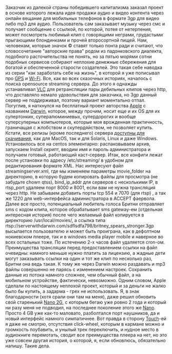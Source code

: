 Заказчик из далекой страны победившего капитализма заказал проект в основе которого лежала идея продажи аудио и видео контента через онлайн вещание для мобильных телефонов в формате 3gp для видео либо mp3 для аудио. Пользователь сам заказывает музыку через смс и получает сообщение с ссылкой, по которой, потея от нетерпения, может посмотреть любимый клип с говорящими неграми, грудастыми прыгающими блондинками и прочей второсортной пищей. Нам, человекам, которые значок © ставят только понта ради и считают, что словосочетание "авторские права" родом из падонковского диалекта, подобного расточительства не понять, но за пятью морями сотни подобных сервисов собирают неплохие денежные сбережения для богатой и обеспеченной старости создателей. Это такая себе наводка из серии "как заработать себе на жизнь", в которой я уже пописывал про <a href="/blog/133.html">GPS</a> и <a href="/blog/137.html">Wi-Fi</a>. Все, как во всех сказочных историях, началось с поиска opensource streaming сервера. До этого я однажды устанавливал <a href="http://www.videolan.org/vlc/">VLC</a> для ретрансляции пары дебильных клипов через http, что доставляло немало удовольствия для заказчика, но 3gp данный сервер не поддерживал, поэтому вариант моментально отпал. Погуглив, я наткнулся на бесплатный проект авторства <a href="http://apple.com">Apple</a> с названием <a href="http://dss.macosforge.org/">Darwin</a>, которое, между прочим, носит еще и их OS для их супертонких, супералюминиевых, супердорогих и вообще суперсуперных компьютеров, которые моя врожденная практичность, граничащая с жлобством и скупердяйством, не позволяет купить. Кстати, все релизы (кроме последнего) сервера <a href="http://dss.macosforge.org/post/41/">доступны для скачивания</a>, как для MacOS, так и для Solaris, Linux и даже Windows. Установилось все на centos элементарно: распаковываем архив, запускаем Install скрипт, вводим имя и пароль администратора и получаем готовый, работающий каст-сервер. Итак, все конфиги лежат после установки по адресу /etc/streaming/&nbsp;в удобном для редактирования формате XML. Нас интересуют файл streamingserver.xml, где мы изменяем параметры movie_folder на директорию, в которую будем копировать файлы для просмотра (не забудьте chown qtss), bind_ip_addr для серверов с несколькими IP, в rtsp_port удаляем порт 8000 и 8001, если вам не нужна трансляция через http. Не забываем добавить порты tcp 554 и 7070 (для rtsp) , а так же 1220 для web-интерфейса администратора в ACCEPT фаервола. Далее все просто, потенциальный любитель голоса Бритни отправляет sms с кодом клипа, которое обрабатывает sms gateway-ем (отдельная интересная история) после чего желаемый файл копируется в директорию /usr/local/movies/, а ссылка типа rtsp://serverwithdarwin.com/sdflsdfa798/britney_spears_stronger.3gp высылается пользователю и может быть проиграна, как в дефолтном нокиевском плеере, так и в windows media player mobile и наверное во всех остальных тоже. По истечению 2-х часов файл удаляется cron-ом. Преимущества трансляции перед предоставлением ссылки на файл очевидны: намного меньше нужно платить за лицензию, а жадные дети могут заказывать ссылки на один и тот же клип по несколько раз, Бритни она ведь такая. К тому же через Darwin можно раздавать и mp3 файлы совершенно не парясь с изменением настроек. Сохранить данные из потока намного сложнее, чем обычный файл, а на мобильном устройстве, фактически, невозможно. Одним словом, Apple сделали по настоящему неплохой проект, который и за деньги не жалко было бы купить, а задарма - грех не использовать. Я, в знак благодарности (хотя срали они там на меня), даже решил обновить свой старенький <a href="http://www.engadget.com/2006/09/12/2g-nano-announced/">Nano 2G</a>, с которым бегаю уже ровно 2 года и который ни разу меня не подводил, на последнее поколение этого же <a href="http://www.apple.com/ipodnano/">Nano</a>. Просто&nbsp;4 GB уже как-то маловато, разболтался порт наушников, да и новый интерфейс намного симпатичнее. Вот правда в сторону <a href="http://www.apple.com/ipodtouch/">Touch</a>-ей я даже не смотрю, отсутствия click-wheel, которым в кармане можно и громкость поубавить, и унылый трек переключить, и нудное место в аудиокниге перемотать, сводит все преимущества плеера на нет, но это уже совсем другая история, о которой, я, если обновлюсь, обязательно напишу. Такие дела.